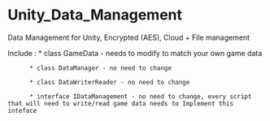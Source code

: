 # Unity_Data_Management
Data Management for Unity, Encrypted (AES), Cloud + File management

Include : 
          * class GameData - needs to modify to match your own game data
          
          * class DataManager - no need to change
          
          * class DataWriterReader - no need to change
          
          * interface IDataManagement - no need to change, every script that will need to write/read game data needs to Implement this inteface
